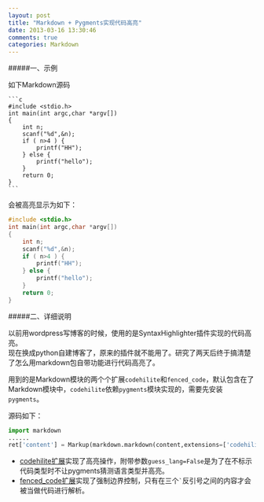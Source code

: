 ```yaml
---
layout: post
title: "Markdown + Pygments实现代码高亮"
date: 2013-03-16 13:30:46
comments: true
categories: Markdown
---
```

#####一、示例

如下Markdown源码	

	```c
	#include <stdio.h>
	int main(int argc,char *argv[])
	{
	    int n;
	    scanf("%d",&n);
	    if ( n>4 ) {
	        printf("HH");
	    } else {
	        printf("hello");
	    }
	    return 0;
	}
	```

会被高亮显示为如下：
```c
#include <stdio.h>
int main(int argc,char *argv[])
{
    int n;
    scanf("%d",&n);
    if ( n>4 ) {
        printf("HH");
    } else {
        printf("hello");
    }
    return 0;
}
```
#####二、详细说明

以前用wordpress写博客的时候，使用的是SyntaxHighlighter插件实现的代码高亮。	
现在换成python自建博客了，原来的插件就不能用了。研究了两天后终于搞清楚了怎么用markdown包自带功能进行代码高亮了。

用到的是Markdown模块的两个个扩展`codehilite`和`fenced_code`，默认包含在了Markdown模块中，`codehilite`依赖`pygments`模块实现的，需要先安装`pygments`。

源码如下：
```python
import markdown
......
ret['content'] = Markup(markdown.markdown(content,extensions=['codehilite(guess_lang=False)','fenced_code']))
```

+ [codehilite扩展][1]实现了高亮操作，附带参数`guess_lang=False`是为了在不标示代码类型时不让pygments猜测语言类型并高亮。	
+ [fenced_code扩展][2]实现了强制边界控制，只有在三个`` ` ``反引号之间的内容才会被当做代码进行解析。



[1]: http://pythonhosted.org/Markdown/extensions/code_hilite.html "codehilite"
[2]: http://pythonhosted.org/Markdown/extensions/fenced_code_blocks.html "fenced_code"
